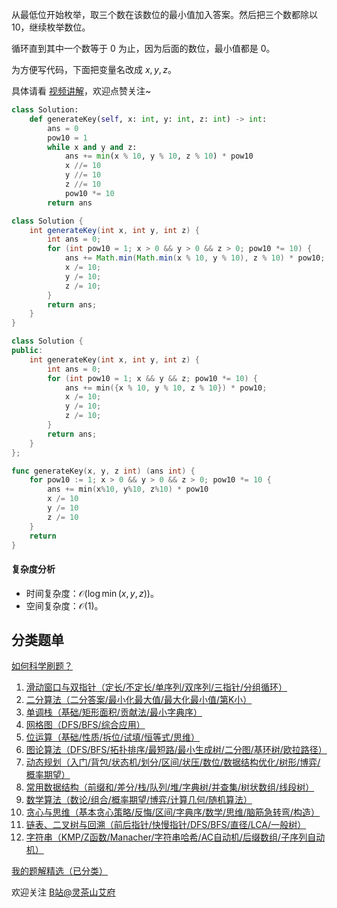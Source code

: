 从最低位开始枚举，取三个数在该数位的最小值加入答案。然后把三个数都除以 $10$，继续枚举数位。

循环直到其中一个数等于 $0$ 为止，因为后面的数位，最小值都是 $0$。

为方便写代码，下面把变量名改成 $x,y,z$。

具体请看 [视频讲解](https://www.bilibili.com/video/BV1ajHYeoEG5/)，欢迎点赞关注~

```py [sol-Python3]
class Solution:
    def generateKey(self, x: int, y: int, z: int) -> int:
        ans = 0
        pow10 = 1
        while x and y and z:
            ans += min(x % 10, y % 10, z % 10) * pow10
            x //= 10
            y //= 10
            z //= 10
            pow10 *= 10
        return ans
```

```java [sol-Java]
class Solution {
    int generateKey(int x, int y, int z) {
        int ans = 0;
        for (int pow10 = 1; x > 0 && y > 0 && z > 0; pow10 *= 10) {
            ans += Math.min(Math.min(x % 10, y % 10), z % 10) * pow10;
            x /= 10;
            y /= 10;
            z /= 10;
        }
        return ans;
    }
}
```

```cpp [sol-C++]
class Solution {
public:
    int generateKey(int x, int y, int z) {
        int ans = 0;
        for (int pow10 = 1; x && y && z; pow10 *= 10) {
            ans += min({x % 10, y % 10, z % 10}) * pow10;
            x /= 10;
            y /= 10;
            z /= 10;
        }
        return ans;
    }
};
```

```go [sol-Go]
func generateKey(x, y, z int) (ans int) {
	for pow10 := 1; x > 0 && y > 0 && z > 0; pow10 *= 10 {
		ans += min(x%10, y%10, z%10) * pow10
		x /= 10
		y /= 10
		z /= 10
	}
	return
}
```

#### 复杂度分析

- 时间复杂度：$\mathcal{O}(\log \min(x,y,z))$。
- 空间复杂度：$\mathcal{O}(1)$。

## 分类题单

[如何科学刷题？](https://leetcode.cn/circle/discuss/RvFUtj/)

1. [滑动窗口与双指针（定长/不定长/单序列/双序列/三指针/分组循环）](https://leetcode.cn/circle/discuss/0viNMK/)
2. [二分算法（二分答案/最小化最大值/最大化最小值/第K小）](https://leetcode.cn/circle/discuss/SqopEo/)
3. [单调栈（基础/矩形面积/贡献法/最小字典序）](https://leetcode.cn/circle/discuss/9oZFK9/)
4. [网格图（DFS/BFS/综合应用）](https://leetcode.cn/circle/discuss/YiXPXW/)
5. [位运算（基础/性质/拆位/试填/恒等式/思维）](https://leetcode.cn/circle/discuss/dHn9Vk/)
6. [图论算法（DFS/BFS/拓扑排序/最短路/最小生成树/二分图/基环树/欧拉路径）](https://leetcode.cn/circle/discuss/01LUak/)
7. [动态规划（入门/背包/状态机/划分/区间/状压/数位/数据结构优化/树形/博弈/概率期望）](https://leetcode.cn/circle/discuss/tXLS3i/)
8. [常用数据结构（前缀和/差分/栈/队列/堆/字典树/并查集/树状数组/线段树）](https://leetcode.cn/circle/discuss/mOr1u6/)
9. [数学算法（数论/组合/概率期望/博弈/计算几何/随机算法）](https://leetcode.cn/circle/discuss/IYT3ss/)
10. [贪心与思维（基本贪心策略/反悔/区间/字典序/数学/思维/脑筋急转弯/构造）](https://leetcode.cn/circle/discuss/g6KTKL/)
11. [链表、二叉树与回溯（前后指针/快慢指针/DFS/BFS/直径/LCA/一般树）](https://leetcode.cn/circle/discuss/K0n2gO/)
12. [字符串（KMP/Z函数/Manacher/字符串哈希/AC自动机/后缀数组/子序列自动机）](https://leetcode.cn/circle/discuss/SJFwQI/)

[我的题解精选（已分类）](https://github.com/EndlessCheng/codeforces-go/blob/master/leetcode/SOLUTIONS.md)

欢迎关注 [B站@灵茶山艾府](https://space.bilibili.com/206214)
